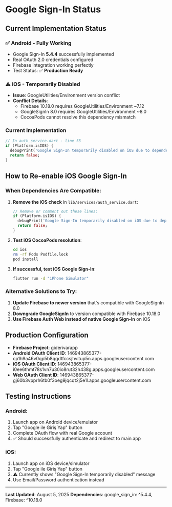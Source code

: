 # Google Sign-In Status

## Current Implementation Status

### ✅ Android - Fully Working
- Google Sign-In **5.4.4** successfully implemented
- Real OAuth 2.0 credentials configured
- Firebase integration working perfectly
- Test Status: ✅ **Production Ready**

### ⚠️ iOS - Temporarily Disabled
- **Issue**: GoogleUtilities/Environment version conflict
- **Conflict Details**: 
  - Firebase 10.18.0 requires GoogleUtilities/Environment ~7.12
  - GoogleSignIn 8.0 requires GoogleUtilities/Environment ~8.0
  - CocoaPods cannot resolve this dependency mismatch

### Current Implementation
```dart
// In auth_service.dart - line 55
if (Platform.isIOS) {
  debugPrint('Google Sign-In temporarily disabled on iOS due to dependency conflicts');
  return false;
}
```

## How to Re-enable iOS Google Sign-In

### When Dependencies Are Compatible:
1. **Remove the iOS check** in `lib/services/auth_service.dart`:
   ```dart
   // Remove or comment out these lines:
   if (Platform.isIOS) {
     debugPrint('Google Sign-In temporarily disabled on iOS due to dependency conflicts');
     return false;
   }
   ```

2. **Test iOS CocoaPods resolution**:
   ```bash
   cd ios
   rm -rf Pods Podfile.lock
   pod install
   ```

3. **If successful, test iOS Google Sign-In**:
   ```bash
   flutter run -d "iPhone Simulator"
   ```

### Alternative Solutions to Try:
1. **Update Firebase to newer version** that's compatible with GoogleSignIn 8.0
2. **Downgrade GoogleSignIn** to version compatible with Firebase 10.18.0
3. **Use Firebase Auth Web instead of native Google Sign-In** on iOS

## Production Configuration
- **Firebase Project**: giderivarapp
- **Android OAuth Client ID**: 146943865377-cp1h9a46v0qp5b8qgdtfccsjhvitup5n.apps.googleusercontent.com
- **iOS OAuth Client ID**: 146943865377-i0ee6thmt78s1vn7u30io8rut32h438g.apps.googleusercontent.com
- **Web OAuth Client ID**: 146943865377-gj60b3vpprh6tb0f3oeg9jqcqt2j5e1l.apps.googleusercontent.com

## Testing Instructions
### Android:
1. Launch app on Android device/emulator
2. Tap "Google ile Giriş Yap" button
3. Complete OAuth flow with real Google account
4. ✅ Should successfully authenticate and redirect to main app

### iOS:
1. Launch app on iOS device/simulator  
2. Tap "Google ile Giriş Yap" button
3. ⚠️ Currently shows "Google Sign-In temporarily disabled" message
4. Use Email/Password authentication instead

---
**Last Updated**: August 5, 2025
**Dependencies**: google_sign_in: ^5.4.4, Firebase: ^10.18.0
